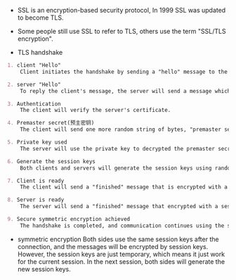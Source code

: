 + SSL is an encryption-based security protocol, In 1999 SSL was updated to become TLS.
+ Some people still use SSL to refer to TLS, others use the term "SSL/TLS encryption".


+ TLS handshake
```markdown
1. client "Hello"   
    Client initiates the handshake by sending a "hello" message to the server, the message will include which TLS version the client supports, the cipher suites supported and "client random".

2. server "Hello"   
    To reply the client's message, the server will send a message which will contain the server's certificate and the public key, the cipher suit the server chosen according to the client's supports and "server random".

3. Authentication   
    The client will verify the server's certificate.

4. Premaster secret(预主密钥)    
    The client will send one more random string of bytes, "premaster secret", which is encrypted by public key and only can be decrypted by the private key of server.( The public key is token from the SSL certificate)

5. Private key used 
    The server will use the private key to decrypted the premaster secret.

6. Generate the session keys 
    Both clients and servers will generate the session keys using random string and premaster secret and they will be the same string.

7. Client is ready
    The client will send a "finished" message that is encrypted with a session key

8. Server is ready 
    The server will send a "finished" message that encrypted with a session key

9. Secure symmetric encryption achieved
    The handshake is completed, and communication continues using the session key.
```

+ symmetric encryption
Both sides use the same session keys after the connection, and the messages will be encrypted by session keys. However, the session keys are just temporary, which means it just work for the current session. In the next session, both sides will generate the new session keys.